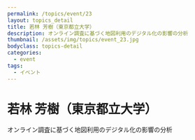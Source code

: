 ```yaml
---
permalink: /topics/event/23
layout: topics_detail
title: 若林 芳樹（東京都立大学）
description: オンライン調査に基づく地図利用のデジタル化の影響の分析
thumbnail: /assets/img/topics/event_23.jpg
bodyclass: topics-detail
categories:
  - event
tags:
  - イベント
---
```


# 若林 芳樹（東京都立大学）

オンライン調査に基づく地図利用のデジタル化の影響の分析
